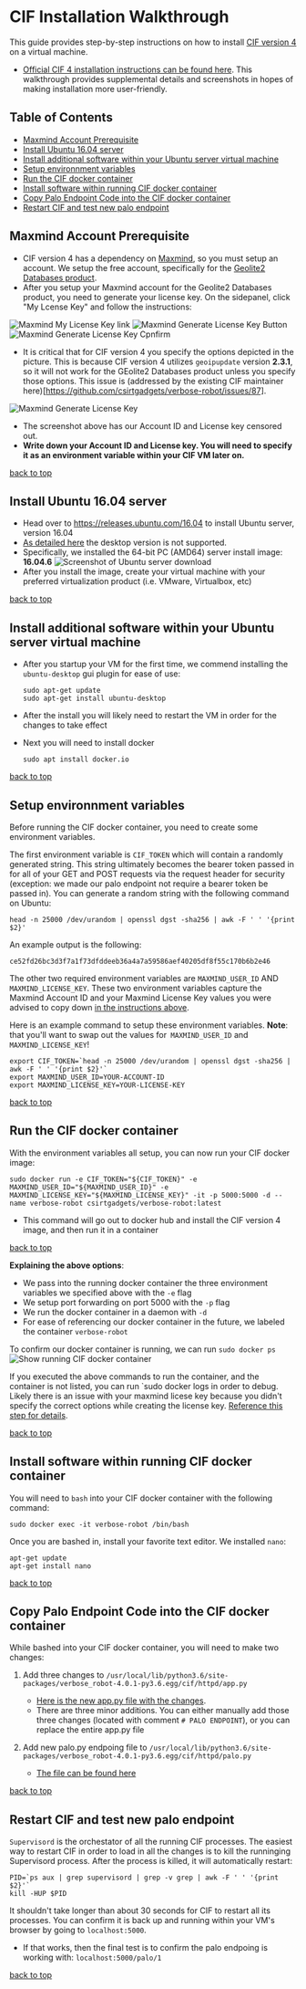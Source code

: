 # CIF Installation Walkthrough
This guide provides step-by-step instructions on how to install [CIF version 4](https://github.com/csirtgadgets/verbose-robot/wiki/The-CIFv4-Book) on a virtual machine.  
* [Official CIF 4 installation instructions can be found here](https://github.com/csirtgadgets/verbose-robot/wiki#the-easybutton).  This walkthrough provides supplemental details and screenshots in hopes of making installation more user-friendly.

## Table of Contents
* [Maxmind Account Prerequisite](https://github.com/neil-unomaha/CIF_CYBR_8950/blob/master/cif-install-walkthrough.md#maxmind-account-prerequisite)
* [Install Ubuntu 16.04 server](https://github.com/neil-unomaha/CIF_CYBR_8950/blob/master/cif-install-walkthrough.md#install-ubuntu-1604-server)
* [Install additional software within your Ubuntu server virtual machine](https://github.com/neil-unomaha/CIF_CYBR_8950/blob/master/cif-install-walkthrough.md#install-additional-software-within-your-ubuntu-server-virtual-machine)
* [Setup environnment variables](https://github.com/neil-unomaha/CIF_CYBR_8950/blob/master/cif-install-walkthrough.md#setup-environnment-variables)
* [Run the CIF docker container](https://github.com/neil-unomaha/CIF_CYBR_8950/blob/master/cif-install-walkthrough.md#run-the-cif-docker-container)
* [Install software within running CIF docker container](https://github.com/neil-unomaha/CIF_CYBR_8950/blob/master/cif-install-walkthrough.md#install-software-within-running-cif-docker-container)
* [Copy Palo Endpoint Code into the CIF docker container](https://github.com/neil-unomaha/CIF_CYBR_8950/blob/master/cif-install-walkthrough.md#copy-palo-endpoint-code-into-the-cif-docker-container)
* [Restart CIF and test new palo endpoint](https://github.com/neil-unomaha/CIF_CYBR_8950/blob/master/cif-install-walkthrough.md#restart-cif-and-test-new-palo-endpoint)

## Maxmind Account Prerequisite
* CIF version 4 has a dependency on [Maxmind](https://www.maxmind.com/en/home), so you must setup an account.  We setup the free account, specifically for the [Geolite2 Databases product](https://dev.maxmind.com/geoip/geoip2/geolite2/).
* After you setup your Maxmind account for the Geolite2 Databases product, you need to generate your license key.  On the sidepanel, click "My Lcense Key" and follow the instructions:

![Maxmind My License Key link](https://github.com/neil-unomaha/CIF_CYBR_8950/blob/master/Assets/cif-install-walkthrough-assets/cif-maxmind-1.PNG)
![Maxmind Generate License Key Button](https://github.com/neil-unomaha/CIF_CYBR_8950/blob/master/Assets/cif-install-walkthrough-assets/cif-maxmind-2.PNG)
![Maxmind Generate License Key Cpnfirm](https://github.com/neil-unomaha/CIF_CYBR_8950/blob/master/Assets/cif-install-walkthrough-assets/cif-maxmind-license-key.PNG)
* It is critical that for CIF version 4 you specify the options depicted in the picture.  This is because CIF version 4 utilizes `geoipupdate` version **2.3.1**, so it will not work for the GEolite2 Databases product unless you specify those options.  This issue is (addressed by the existing CIF maintainer here)[https://github.com/csirtgadgets/verbose-robot/issues/87].   

![Maxmind Generate License Key](https://github.com/neil-unomaha/CIF_CYBR_8950/blob/master/Assets/cif-install-walkthrough-assets/cif-maxmind-4.PNG)

* The screenshot above has our Account ID and License key censored out.  
* **Write down your Account ID and License key.  You will need to specify it as an environment variable within your CIF VM later on.**

[back to top](https://github.com/neil-unomaha/CIF_CYBR_8950/blob/master/cif-install-walkthrough.md#table-of-contents)

## Install Ubuntu 16.04 server
* Head over to https://releases.ubuntu.com/16.04 to install Ubuntu server, version 16.04
* [As detailed here](https://github.com/csirtgadgets/verbose-robot/wiki/FAQ#ubuntu-lts-desktop) the desktop version is not supported.  
* Specifically, we installed the 64-bit PC (AMD64) server install image: **16.04.6**
![Screenshot of Ubuntu server download](https://github.com/neil-unomaha/CIF_CYBR_8950/blob/master/Assets/cif-install-walkthrough-assets/cif1.PNG)
* After you install the image, create your virtual machine with your preferred virtualization product (i.e. VMware, Virtualbox, etc)

[back to top](https://github.com/neil-unomaha/CIF_CYBR_8950/blob/master/cif-install-walkthrough.md#table-of-contents)

## Install additional software within your Ubuntu server virtual machine
* After you startup your VM for the first time, we commend installing the `ubuntu-desktop` gui plugin for ease of use:

      sudo apt-get update
      sudo apt-get install ubuntu-desktop
* After the install you will likely need to restart the VM in order for the changes to take effect
* Next you will need to install docker

      sudo apt install docker.io

[back to top](https://github.com/neil-unomaha/CIF_CYBR_8950/blob/master/cif-install-walkthrough.md#table-of-contents)

## Setup environnment variables
Before running the CIF docker container, you need to create some environment variables.

The first environment variable is `CIF_TOKEN` which will contain a randomly generated string. This string ultimately becomes the bearer token passed in for all of your GET and POST requests via the request header for security (exception: we made our palo endpoint not require a bearer token be passed in). You can generate a random string with the following command on Ubuntu:

    head -n 25000 /dev/urandom | openssl dgst -sha256 | awk -F ' ' '{print $2}'
    
An example output is the following:

    ce52fd26bc3d3f7a1f73dfddeeb36a4a7a59586aef40205df8f55c170b6b2e46
    
The other two required environment variables are `MAXMIND_USER_ID` AND `MAXMIND_LICENSE_KEY`. These two environment variables capture the Maxmind Account ID and your Maxmind License Key values you were advised to copy down [in the instructions above](https://github.com/neil-unomaha/CIF_CYBR_8950/blob/master/cif-install-walkthrough.md#maxmind-account-prerequisite).

Here is an example command to setup these environment variables. **Note**: that you'll want to swap out the values for` MAXMIND_USER_ID` and `MAXMIND_LICENSE_KEY`!

    export CIF_TOKEN=`head -n 25000 /dev/urandom | openssl dgst -sha256 | awk -F ' ' '{print $2}'`
    export MAXMIND_USER_ID=YOUR-ACCOUNT-ID
    export MAXMIND_LICENSE_KEY=YOUR-LICENSE-KEY

[back to top](https://github.com/neil-unomaha/CIF_CYBR_8950/blob/master/cif-install-walkthrough.md#table-of-contents)

## Run the CIF docker container
With the environment variables all setup, you can now run your CIF docker image:

    sudo docker run -e CIF_TOKEN="${CIF_TOKEN}" -e MAXMIND_USER_ID="${MAXMIND_USER_ID}" -e MAXMIND_LICENSE_KEY="${MAXMIND_LICENSE_KEY}" -it -p 5000:5000 -d --name verbose-robot csirtgadgets/verbose-robot:latest

* This command will go out to docker hub and install the CIF version 4 image, and then run it in a container

[back to top](https://github.com/neil-unomaha/CIF_CYBR_8950/blob/master/cif-install-walkthrough.md#table-of-contents)

**Explaining the above options**:
* We pass into the running docker container the three environment variables we specified above with the `-e` flag
* We setup port forwarding on port 5000 with the `-p` flag
* We run the docker container in a daemon with `-d`
* For ease of referencing our docker container in the future, we labeled the container `verbose-robot`

To confirm our docker container is running, we can run `sudo docker ps`
![Show running CIF docker container](https://github.com/neil-unomaha/CIF_CYBR_8950/blob/master/Assets/cif-install-walkthrough-assets/cif-running.PNG)

If you executed the above commands to run the container, and the container is not listed, you can run `sudo docker logs <YOUR-CONTAINER-ID> in order to debug.  Likely there is an issue with your maxmind licese key because you didn't specify the correct options while creating the license key. [Reference this step for details](https://github.com/neil-unomaha/CIF_CYBR_8950/blob/master/cif-install-walkthrough.md#maxmind-account-prerequisite).

[back to top](https://github.com/neil-unomaha/CIF_CYBR_8950/blob/master/cif-install-walkthrough.md#table-of-contents)

## Install software within running CIF docker container
You will need to `bash` into your CIF docker container with the following command:

    sudo docker exec -it verbose-robot /bin/bash

Once you are bashed in, install your favorite text editor.  We installed `nano`:

    apt-get update
    apt-get install nano

[back to top](https://github.com/neil-unomaha/CIF_CYBR_8950/blob/master/cif-install-walkthrough.md#table-of-contents)

## Copy Palo Endpoint Code into the CIF docker container
While bashed into your CIF docker container, you will need to make two changes:
1. Add three changes to `/usr/local/lib/python3.6/site-packages/verbose_robot-4.0.1-py3.6.egg/cif/httpd/app.py`
    * [Here is the new app.py file with the changes](https://github.com/neil-unomaha/CIF_CYBR_8950/blob/master/cif-palo-changes/app.py).
    * There are three minor additions.  You can either manually add those three changes (located with comment `# PALO ENDPOINT`), or you can replace the entire app.py file

2. Add new palo.py endpoing file to `/usr/local/lib/python3.6/site-packages/verbose_robot-4.0.1-py3.6.egg/cif/httpd/palo.py`
    * [The file can be found here](https://github.com/neil-unomaha/CIF_CYBR_8950/blob/master/cif-palo-changes/palo.py)

[back to top](https://github.com/neil-unomaha/CIF_CYBR_8950/blob/master/cif-install-walkthrough.md#table-of-contents)

## Restart CIF and test new palo endpoint
`Supervisord` is the orchestator of all the running CIF processes.  The easiest way to restart CIF in order to load in all the changes is to kill the runninging Supervisord process.  After the process is killed, it will automatically restart:

    PID=`ps aux | grep supervisord | grep -v grep | awk -F ' ' '{print $2}'`
    kill -HUP $PID

It shouldn't take longer than about 30 seconds for CIF to restart all its processes.  You can confirm it is back up and running within your VM's browser by going to `localhost:5000`.
* If that works, then the final test is to confirm the palo endpoing is working with: `localhost:5000/palo/1`

[back to top](https://github.com/neil-unomaha/CIF_CYBR_8950/blob/master/cif-install-walkthrough.md#table-of-contents)
